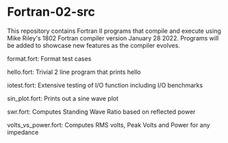 # Fortran-02-src
This repository contains Fortran II programs that compile and execute
using Mike Riley's 1802 Fortran compiler version January 28 2022.
Programs will be added to showcase new features as the compiler evolves.

format.fort:         Format test cases

hello.fort:          Trivial 2 line program that prints hello 

iotest.fort:         Extensive testing of I/O function including I/O benchmarks

sin_plot.fort:       Prints out a sine wave plot

swr.fort:            Computes Standing Wave Ratio based on reflected power

volts_vs_power.fort: Computes RMS volts, Peak Volts and Power for any impedance
